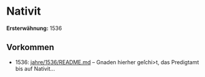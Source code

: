 # Nativit

**Ersterwähnung:** 1536

## Vorkommen
- 1536: [jahre/1536/README.md](../jahre/1536/README.md) – Gnaden
hierher geſchi>t, das Predigtamt bis auf Nativit...
